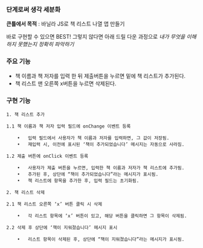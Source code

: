 ### 단계로써 생각 세분화

**큰틀에서 목적** : 바닐라 JS로 책 리스트 나열 앱 만들기

바로 구현할 수 있으면 BEST! 그렇지 않다면 아래 드릴 다운 과정으로 _내가 무엇을 이해하지 못했는지 정확히 파악하기_

### 주요 기능

- 책 이름과 책 저자를 입력 한 뒤 제출버튼을 누르면 밑에 책 리스트가 추가된다.
- 책 리스트 맨 오른쪽 x버튼을 누르면 삭제된다.

### 구현 기능

```
1. 책 리스트 추가

1.1 책 이름과 책 저자 입력 필드에 onChange 이벤트 등록

	•	입력 필드에서 사용자가 책 이름과 저자를 입력하면, 그 값이 저장됨.
	•	재입력 시, 이전에 표시된 ‘책이 추가되었습니다’ 메시지는 자동으로 사라짐.

1.2 제출 버튼에 onClick 이벤트 등록

	•	사용자가 제출 버튼을 누르면, 입력한 책 이름과 저자가 책 리스트에 추가됨.
	•	추가된 후, 상단에 “책이 추가되었습니다”라는 메시지가 표시됨.
	•	책 리스트에 항목을 추가한 후, 입력 필드는 초기화됨.

2. 책 리스트 삭제

2.1 책 리스트 오른쪽 ‘x’ 버튼 클릭 시 삭제

	•	각 리스트 항목에 ‘x’ 버튼이 있고, 해당 버튼을 클릭하면 그 항목이 삭제됨.

2.2 삭제 후 상단에 ‘책이 지워졌습니다’ 메시지 표시

	•	리스트 항목이 삭제된 후, 상단에 “책이 지워졌습니다”라는 메시지가 표시됨.
```
